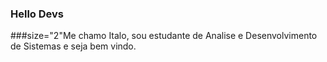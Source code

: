 ### Hello Devs

###size="2"Me chamo Italo, sou estudante de Analise e Desenvolvimento de Sistemas e seja bem vindo.

